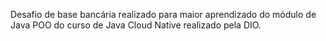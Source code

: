 Desafio de base bancária realizado para maior aprendizado do módulo de Java POO do curso de Java Cloud Native realizado pela DIO.

